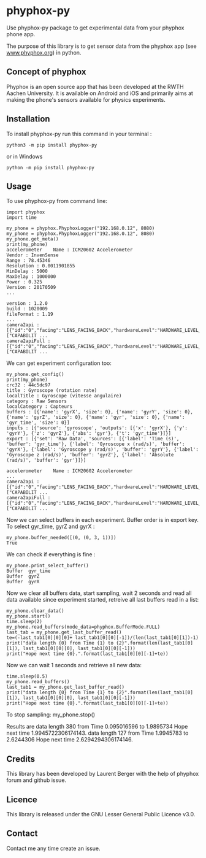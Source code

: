 # phyphox-py
Use phyphox-py package  to get experimental data from your phyphox phone app. 

The purpose of this library is to get sensor data  from the phyphox app (see www.phyphox.org) in python.

## Concept of phyphox

Phyphox is an open source app that has been developed at the RWTH Aachen University. It is available on Android and iOS and primarily aims at making the phone's sensors available for physics experiments. 

## Installation

To install phyphox-py run this command in your terminal :

```python3 -m pip install phyphox-py```

or in Windows

```python -m pip install phyphox-py```

## Usage

To use phyphox-py from command line:
```
import phyphox
import time

my_phone = phyphox.PhyphoxLogger("192.168.0.12", 8080)
my_phone = phyphox.PhyphoxLogger("192.168.0.12", 8080)
my_phone.get_meta()
print(my_phone)
accelerometer    Name : ICM20602 Accelerometer
Vendor : InvenSense
Range : 78.45346
Resolution : 0.0011901855
MinDelay : 5000
MaxDelay : 1000000
Power : 0.325
Version : 20170509
...

version : 1.2.0
build : 1020009
fileFormat : 1.19
...
camera2api : [{"id":"0","facing":"LENS_FACING_BACK","hardwareLevel":"HARDWARE_LEVEL_3","capabilities":["CAPABILIT ...
camera2apiFull : [{"id":"0","facing":"LENS_FACING_BACK","hardwareLevel":"HARDWARE_LEVEL_3","capabilities":["CAPABILIT ...

```
We can get experiment configuration too:
```
my_phone.get_config()
print(my_phone)
crc32 : 44c5dc97
title : Gyroscope (rotation rate)
localTitle : Gyroscope (vitesse angulaire)
category : Raw Sensors
localCategory : Capteurs
buffers : [{'name': 'gyrX', 'size': 0}, {'name': 'gyrY', 'size': 0}, {'name': 'gyrZ', 'size': 0}, {'name': 'gyr', 'size': 0}, {'name': 'gyr_time', 'size': 0}]
inputs : [{'source': 'gyroscope', 'outputs': [{'x': 'gyrX'}, {'y': 'gyrY'}, {'z': 'gyrZ'}, {'abs': 'gyr'}, {'t': 'gyr_time'}]}]
export : [{'set': 'Raw Data', 'sources': [{'label': 'Time (s)', 'buffer': 'gyr_time'}, {'label': 'Gyroscope x (rad/s)', 'buffer': 'gyrX'}, {'label': 'Gyroscope y (rad/s)', 'buffer': 'gyrY'}, {'label': 'Gyroscope z (rad/s)', 'buffer': 'gyrZ'}, {'label': 'Absolute (rad/s)', 'buffer': 'gyr'}]}]

accelerometer    Name : ICM20602 Accelerometer
...
camera2api : [{"id":"0","facing":"LENS_FACING_BACK","hardwareLevel":"HARDWARE_LEVEL_3","capabilities":["CAPABILIT ...
camera2apiFull : [{"id":"0","facing":"LENS_FACING_BACK","hardwareLevel":"HARDWARE_LEVEL_3","capabilities":["CAPABILIT ...
```
Now we can select buffers in each experiment. Buffer order is in export key. To select gyr_time, gyrZ and gyrX :
```
my_phone.buffer_needed([(0, (0, 3, 1))])
True
```
We can check if everything is fine :
```
my_phone.print_select_buffer()
Buffer  gyr_time
Buffer  gyrZ
Buffer  gyrX
```
Now we clear all buffers data, start sampling, wait 2 seconds and read all data available since experiment started, retreive all last buffers read in a list:
```
my_phone.clear_data()
my_phone.start()
time.sleep(2)
my_phone.read_buffers(mode_data=phyphox.BufferMode.FULL)
last_tab = my_phone.get_last_buffer_read()
te=(-last_tab1[0][0][0]+ last_tab1[0][0][-1])/(len(last_tab1[0][1])-1)
print("data length {0} from Time {1} to {2}".format(len(last_tab1[0][1]), last_tab1[0][0][0], last_tab1[0][0][-1]))
print("Hope next time {0}.".format(last_tab1[0][0][-1]+te))

```
Now we can wait 1 seconds and retrieve all new data:
```
time.sleep(0.5)
my_phone.read_buffers()
last_tab1 = my_phone.get_last_buffer_read()
print("data length {0} from Time {1} to {2}".format(len(last_tab1[0][1]), last_tab1[0][0][0], last_tab1[0][0][-1]))
print("Hope next time {0}.".format(last_tab1[0][0][-1]+te))
```
To stop sampling:
my_phone.stop()

Results are 
data length 380 from Time 0.095016596 to 1.9895734
Hope next time 1.9945722306174143.
data length 127 from Time 1.9945783 to 2.6244306
Hope next time 2.6294294306174146.
## Credits

This library has been developed by Laurent Berger with the help of phyphox forum and github issue.

## Licence

This library is released under the GNU Lesser General Public Licence v3.0.

## Contact

Contact me any time create an issue.

